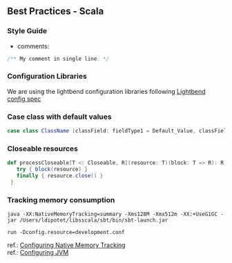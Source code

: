 ## Best Practices - Scala 

### Style Guide 
* comments:
```scala
/** My comment in single line. */
```
### Configuration Libraries 
We are using the lightbend configuration libraries following [Lightbend config spec](https://github.com/lightbend/config/blob/master/HOCON.md)

### Case class with default values 
```scala
case class ClassName (classField: fieldType1 = Default_Value, classField: fieldTypeN = Default_ValueN)
```
### Closeable resources 
 ```scala
 def processCloseable[T <: Closeable, R](resource: T)(block: T => R): R = {
    try { block(resource) }
    finally { resource.close() }
  }
```

### Tracking memory consumption 

```shell
java -XX:NativeMemoryTracking=summary -Xms128M -Xmx512m -XX:+UseG1GC -jar /Users/ldipotet/libsscala/sbt/bin/sbt-launch.jar

run -Dconfig.resource=development.conf
```
ref.: [Configuring Native Memory Tracking](https://www.baeldung.com/native-memory-tracking-in-jvm#nmt)</br>
ref.: [Configuring JVM](https://docs.oracle.com/cd/E15523_01/web.1111/e13814/jvm_tuning.htm#PERFM161) 
